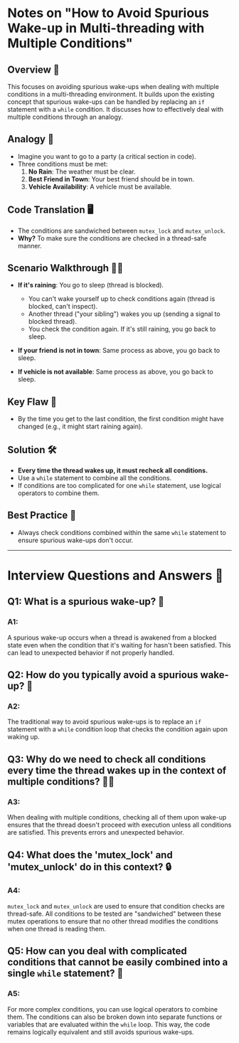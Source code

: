
# Notes on "How to Avoid Spurious Wake-up in Multi-threading with Multiple Conditions"

## Overview 📑
This  focuses on avoiding spurious wake-ups when dealing with multiple conditions in a multi-threading environment. It builds upon the existing concept that spurious wake-ups can be handled by replacing an `if` statement with a `while` condition. It discusses how to effectively deal with multiple conditions through an analogy.

## Analogy 🎉
- Imagine you want to go to a party (a critical section in code).
- Three conditions must be met:
  1. **No Rain**: The weather must be clear.
  2. **Best Friend in Town**: Your best friend should be in town.
  3. **Vehicle Availability**: A vehicle must be available.
  
## Code Translation 🖥️
- The conditions are sandwiched between `mutex_lock` and `mutex_unlock`.
- **Why?** To make sure the conditions are checked in a thread-safe manner.
  
## Scenario Walkthrough 🚶‍♂️
- **If it's raining**: You go to sleep (thread is blocked).
  - You can't wake yourself up to check conditions again (thread is blocked, can't inspect).
  - Another thread ("your sibling") wakes you up (sending a signal to blocked thread).
  - You check the condition again. If it's still raining, you go back to sleep.
  
- **If your friend is not in town**: Same process as above, you go back to sleep.
  
- **If vehicle is not available**: Same process as above, you go back to sleep.
  
## Key Flaw 🚨
- By the time you get to the last condition, the first condition might have changed (e.g., it might start raining again).
  
## Solution 🛠️
- **Every time the thread wakes up, it must recheck all conditions.**
- Use a `while` statement to combine all the conditions.
- If conditions are too complicated for one `while` statement, use logical operators to combine them.

## Best Practice 🎯
- Always check conditions combined within the same `while` statement to ensure spurious wake-ups don't occur.

---

# Interview Questions and Answers 📝

## Q1: What is a spurious wake-up? 🤔
### A1:
A spurious wake-up occurs when a thread is awakened from a blocked state even when the condition that it's waiting for hasn't been satisfied. This can lead to unexpected behavior if not properly handled.

## Q2: How do you typically avoid a spurious wake-up? 🛑
### A2:
The traditional way to avoid spurious wake-ups is to replace an `if` statement with a `while` condition loop that checks the condition again upon waking up.

## Q3: Why do we need to check all conditions every time the thread wakes up in the context of multiple conditions? 🤷‍♂️
### A3:
When dealing with multiple conditions, checking all of them upon wake-up ensures that the thread doesn't proceed with execution unless all conditions are satisfied. This prevents errors and unexpected behavior.

## Q4: What does the 'mutex_lock' and 'mutex_unlock' do in this context? 🔒
### A4:
`mutex_lock` and `mutex_unlock` are used to ensure that condition checks are thread-safe. All conditions to be tested are "sandwiched" between these mutex operations to ensure that no other thread modifies the conditions when one thread is reading them.

## Q5: How can you deal with complicated conditions that cannot be easily combined into a single `while` statement? 🤯
### A5:
For more complex conditions, you can use logical operators to combine them. The conditions can also be broken down into separate functions or variables that are evaluated within the `while` loop. This way, the code remains logically equivalent and still avoids spurious wake-ups.
